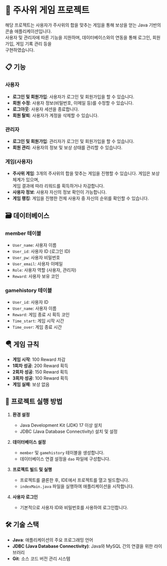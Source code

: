 # 🎲 주사위 게임 프로젝트

해당 프로젝트는 사용자가 주사위의 합을 맞추는 게임을 통해 보상을 얻는 Java 기반의 콘솔 애플리케이션입니다.</br>
사용자 및 관리자에 따른 기능을 지원하며, 데이터베이스와의 연동을 통해 로그인, 회원가입, 게임 기록 관리 등을</br> 구현하였습니다.

##  📋 기능

### 사용자
- **로그인 및 회원가입**: 사용자가 로그인 및 회원가입을 할 수 있습니다.
- **회원 수정**: 사용자 정보(비밀번호, 이메일 등)를 수정할 수 있습니다.
- **로그아웃**: 사용자 세션을 종료합니다.
- **회원 탈퇴**: 사용자가 계정을 삭제할 수 있습니다.

### 관리자
- **로그인 및 회원가입**: 관리자가 로그인 및 회원가입을 할 수 있습니다.
- **회원 관리**: 사용자의 정보 및 보상 상태를 관리할 수 있습니다.

### 게임(사용자)
- **주사위 게임**: 3개의 주사위의 합을 맞추는 게임을 진행할 수 있습니다. 게임은 보상 체계가 있으며,</br>
                   게임 결과에 따라 리워드를 획득하거나 차감합니다.
- **사용자 정보**: 사용자 자신의 정보 확인이 가능합니다.
- **게임 랭킹**: 게임을 진행한 전체 사용자 중 자신의 순위를 확인할 수 있습니다.

## 🗃️ 데이터베이스

### member 테이블
- `User_name`: 사용자 이름
- `User_id`: 사용자 ID (로그인 ID)
- `User_pw`: 사용자 비밀번호
- `User_email`: 사용자 이메일
- `Role`: 사용자 역할 (사용자, 관리자)
- `Reward`: 사용자 보유 코인

### gamehistory 테이블
- `User_id`: 사용자 ID
- `User_name`: 사용자 이름
- `Reward`: 게임 종료 시 획득 코인
- `Time_start`: 게임 시작 시간
- `Time_over`: 게임 종료 시간

## 🪂 게임 규칙
- **게임 시작**: 100 Reward 차감
- **1회차 성공**: 200 Reward 획득
- **2회차 성공**: 150 Reward 획득
- **3회차 성공**: 100 Reward 획득
- **게임 실패**: 보상 없음

## 🚀 프로젝트 실행 방법

1. **환경 설정**
   - Java Development Kit (JDK) 17 이상 설치
   - JDBC (Java Database Connectivity) 설치 및 설정

2. **데이터베이스 설정**
   - `member` 및 `gamehistory` 테이블을 생성합니다.
   - 데이터베이스 연결 설정을 `dao` 파일에 구성합니다.

3. **프로젝트 빌드 및 실행**
   - 프로젝트를 클론한 후, IDE에서 프로젝트를 열고 빌드합니다.
   - `indexMain.java` 파일을 실행하여 애플리케이션을 시작합니다.

4. **사용자 로그인**
   - 기본적으로 사용자 ID와 비밀번호를 사용하여 로그인합니다.

## 🛠️ 기술 스택

- **Java**: 애플리케이션의 주요 프로그래밍 언어
- **JDBC (Java Database Connectivity)**: Java와 MySQL 간의 연결을 위한 라이브러리
- **Git**: 소스 코드 버전 관리 시스템
